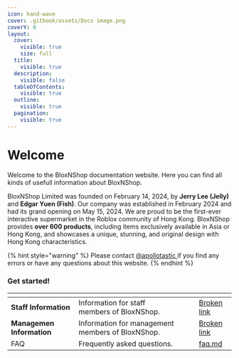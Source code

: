 ```yaml
---
icon: hand-wave
cover: .gitbook/assets/Docs image.png
coverY: 0
layout:
  cover:
    visible: true
    size: full
  title:
    visible: true
  description:
    visible: false
  tableOfContents:
    visible: true
  outline:
    visible: true
  pagination:
    visible: true
---
```


# Welcome

Welcome to the BloxNShop documentation website. Here you can find all kinds of usefull information about BloxNShop.

BloxNShop Limited was founded on February 14, 2024, by **Jerry Lee (Jelly)** and **Edgar Yuen (Fish)**. Our company was established in February 2024 and had its grand opening on May 15, 2024. We are proud to be the first-ever interactive supermarket in the Roblox community of Hong Kong. BloxNShop provides **over 600 products**, including items exclusively available in Asia or Hong Kong, and showcases a unique, stunning, and original design with Hong Kong characteristics.



{% hint style="warning" %}
Please contact [@apollotastic ](https://discord.com/users/831763338509549578)if you find any errors or have any questions about this website.
{% endhint %}

### Get started!

<table data-view="cards"><thead><tr><th></th><th></th><th data-hidden data-card-cover data-type="files"></th><th data-hidden></th><th data-hidden data-card-target data-type="content-ref"></th></tr></thead><tbody><tr><td><strong>Staff Information</strong></td><td>Information for staff members of BloxNShop.</td><td></td><td></td><td><a href="broken-reference">Broken link</a></td></tr><tr><td><strong>Managemen Information</strong></td><td>Information for management members of BloxNShop.</td><td></td><td></td><td><a href="broken-reference">Broken link</a></td></tr><tr><td>FAQ</td><td>Frequently asked questions.</td><td></td><td></td><td><a href="faq.md">faq.md</a></td></tr></tbody></table>
